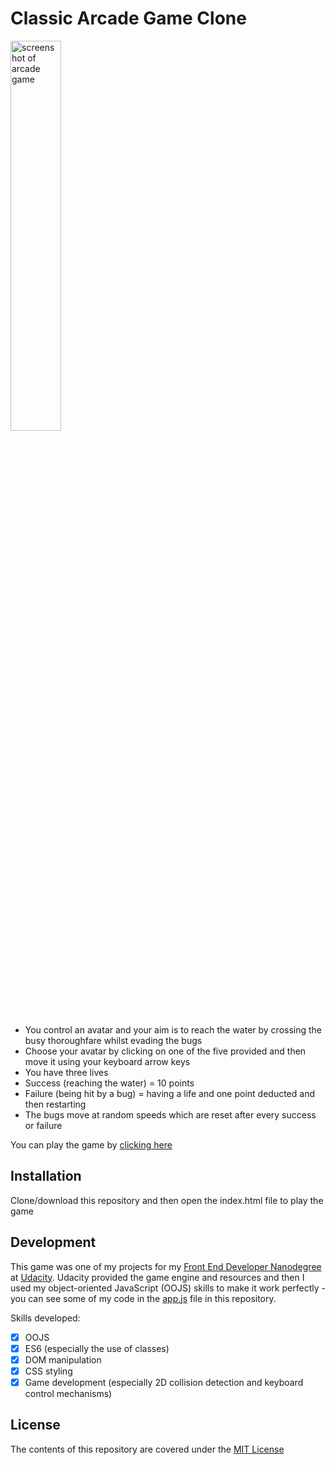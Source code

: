 # Classic Arcade Game Clone 

<img src="https://github.com/wlabi/Classic-Arcade-Game-Clone-Udacity-FEND/blob/master/images/Classic%20arcade%20game.png" alt="screenshot of arcade game" width="40%" height="40%">

- You control an avatar and your aim is to reach the water by crossing the busy thoroughfare whilst evading the bugs
- Choose your avatar by clicking on one of the five provided and then move it using your keyboard arrow keys
- You have three lives
- Success (reaching the water) = 10 points
- Failure (being hit by a bug) = having a life and one point deducted and then restarting
- The bugs move at random speeds which are reset after every success or failure

You can play the game by [clicking here][1]

## Installation

 Clone/download this repository and then open the index.html file to play the game

## Development

This game was one of my projects for my [Front End Developer Nanodegree][2] at [Udacity][3]. Udacity provided the game engine and resources and then I used my object-oriented JavaScript (OOJS) skills to make it work perfectly - you can see some of my code in the [app.js](js/app.js) file in this repository.

Skills developed:

* [x] OOJS
* [x] ES6 (especially the use of classes)
* [x] DOM manipulation
* [x] CSS styling
* [x] Game development (especially 2D collision detection and keyboard control mechanisms)

## License

The contents of this repository are covered under the [MIT License](LICENSE)

[1]:https://wlabi.github.io/Classic-Arcade-Game-Clone-Udacity-FEND/
[2]:https://eu.udacity.com/course/front-end-web-developer-nanodegree--nd001
[3]:https://eu.udacity.com/
